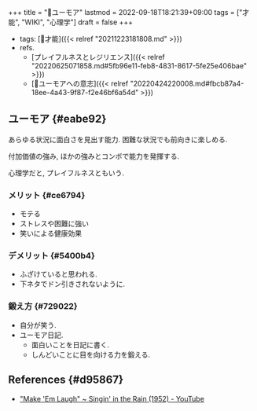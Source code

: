+++
title = "📝ユーモア"
lastmod = 2022-09-18T18:21:39+09:00
tags = ["才能", "WIKI", "心理学"]
draft = false
+++

-   tags: [📝才能]({{< relref "20211223181808.md" >}})
-   refs.
    -   [プレイフルネスとレジリエンス]({{< relref "20220625071858.md#5fb96e11-feb8-4831-8617-5fe25e406bae" >}})
    -   [🔖ユーモアへの意志]({{< relref "20220424220008.md#fbcb87a4-18ee-4a43-9f87-f2e46bf6a54d" >}})


## ユーモア {#eabe92}

あらゆる状況に面白さを見出す能力. 困難な状況でも前向きに楽しめる.

付加価値の強み, ほかの強みとコンボで能力を発揮する.

心理学だと, プレイフルネスともいう.


### メリット {#ce6794}

-   モテる
-   ストレスや困難に強い
-   笑いによる健康効果


### デメリット {#5400b4}

-   ふざけていると思われる.
-   下ネタでドン引きされないように.


### 鍛え方 {#729022}

-   自分が笑う.
-   ユーモア日記.
    -   面白いことを日記に書く.
    -   しんどいことに目を向ける力を鍛える.


## References {#d95867}

-   ["Make 'Em Laugh" ~ Singin' in the Rain (1952) - YouTube](https://www.youtube.com/watch?v=SND3v0i9uhE)
